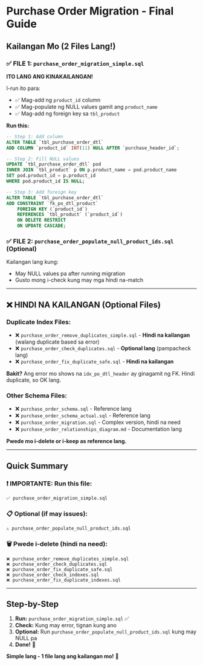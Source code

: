 # Purchase Order Migration - Final Guide

## Kailangan Mo (2 Files Lang!)

### ✅ FILE 1: `purchase_order_migration_simple.sql`
**ITO LANG ANG KINAKAILANGAN!**

I-run ito para:
- ✅ Mag-add ng `product_id` column
- ✅ Mag-populate ng NULL values gamit ang `product_name`
- ✅ Mag-add ng foreign key sa `tbl_product`

**Run this:**
```sql
-- Step 1: Add column
ALTER TABLE `tbl_purchase_order_dtl`
ADD COLUMN `product_id` INT(11) NULL AFTER `purchase_header_id`;

-- Step 2: Fill NULL values
UPDATE `tbl_purchase_order_dtl` pod
INNER JOIN `tbl_product` p ON p.product_name = pod.product_name
SET pod.product_id = p.product_id
WHERE pod.product_id IS NULL;

-- Step 3: Add foreign key
ALTER TABLE `tbl_purchase_order_dtl`
ADD CONSTRAINT `fk_po_dtl_product` 
    FOREIGN KEY (`product_id`) 
    REFERENCES `tbl_product` (`product_id`)
    ON DELETE RESTRICT 
    ON UPDATE CASCADE;
```

### ✅ FILE 2: `purchase_order_populate_null_product_ids.sql` (Optional)
Kailangan lang kung:
- May NULL values pa after running migration
- Gusto mong i-check kung may mga hindi na-match

---

## ❌ HINDI NA KAILANGAN (Optional Files)

### Duplicate Index Files:
- ❌ `purchase_order_remove_duplicates_simple.sql` - **Hindi na kailangan** (walang duplicate based sa error)
- ❌ `purchase_order_check_duplicates.sql` - **Optional lang** (pampacheck lang)
- ❌ `purchase_order_fix_duplicate_safe.sql` - **Hindi na kailangan**

**Bakit?** Ang error mo shows na `idx_po_dtl_header` ay ginagamit ng FK. Hindi duplicate, so OK lang.

### Other Schema Files:
- ❌ `purchase_order_schema.sql` - Reference lang
- ❌ `purchase_order_schema_actual.sql` - Reference lang
- ❌ `purchase_order_migration.sql` - Complex version, hindi na need
- ❌ `purchase_order_relationships_diagram.md` - Documentation lang

**Pwede mo i-delete or i-keep as reference lang.**

---

## Quick Summary

### ❗ IMPORTANTE: Run this file:
```
✅ purchase_order_migration_simple.sql
```

### 📋 Optional (if may issues):
```
⚠️ purchase_order_populate_null_product_ids.sql
```

### 🗑️ Pwede i-delete (hindi na need):
```
❌ purchase_order_remove_duplicates_simple.sql
❌ purchase_order_check_duplicates.sql
❌ purchase_order_fix_duplicate_safe.sql
❌ purchase_order_check_indexes.sql
❌ purchase_order_fix_duplicate_indexes.sql
```

---

## Step-by-Step

1. **Run:** `purchase_order_migration_simple.sql` ✅
2. **Check:** Kung may error, tignan kung ano
3. **Optional:** Run `purchase_order_populate_null_product_ids.sql` kung may NULL pa
4. **Done!** 🎉

**Simple lang - 1 file lang ang kailangan mo!** 🎯

